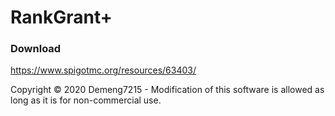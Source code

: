 # RankGrant+

### Download
https://www.spigotmc.org/resources/63403/

Copyright © 2020 Demeng7215 - Modification of this software is allowed as long as it is for non-commercial use.